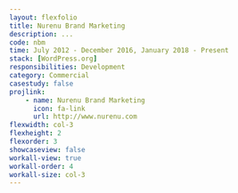 ```yaml
---
layout: flexfolio
title: Nurenu Brand Marketing
description: ...
code: nbm
time: July 2012 - December 2016, January 2018 - Present
stack: [WordPress.org]
responsibilities: Development
category: Commercial
casestudy: false
projlink:
    - name: Nurenu Brand Marketing
      icon: fa-link
      url: http://www.nurenu.com
flexwidth: col-3
flexheight: 2
flexorder: 3
showcaseview: false
workall-view: true
workall-order: 4
workall-size: col-3
---
```

